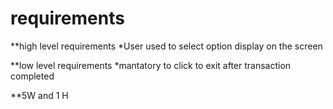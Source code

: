 # requirements 


**high level requirements
  *User used to select option display on the screen


**low level requirements
 *mantatory to click to exit after transaction completed




**5W and 1 H
